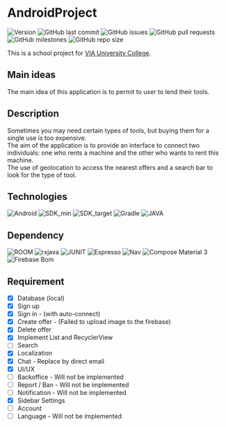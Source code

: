 # AndroidProject

![Version](https://img.shields.io/badge/version-0.8-green)
![GitHub last commit](https://img.shields.io/github/last-commit/Glassait/AndroidProject)
![GitHub issues](https://img.shields.io/github/issues/Glassait/AndroidProject)
![GitHub pull requests](https://img.shields.io/github/issues-pr/Glassait/AndroidProject)
![GitHub milestones](https://img.shields.io/github/milestones/all/Glassait/AndroidProject)
![GitHub repo size](https://img.shields.io/github/repo-size/Glassait/AndroidProject)

This is a school project for [VIA University College](https://en.via.dk/).

## Main ideas

The main idea of this application is to permit to user to lend their tools.

## Description

Sometimes you may need certain types of tools, but buying them for a single use is too expensive.  
The aim of the application is to provide an interface to connect two individuals: one who rents a
machine and the other who wants to rent this machine.  
The use of geolocation to access the nearest offers and a search bar to look for the type of tool.

## Technologies

![Android](https://img.shields.io/badge/ANDROID_(Nougat)-7.0-blue)
![SDK_min](https://img.shields.io/badge/Min_SDK-29-blue)
![SDK_target](https://img.shields.io/badge/Target_SDK-33-blue)
![Gradle](https://img.shields.io/badge/GRABLE-7.3.1-blue)
![JAVA](https://img.shields.io/badge/JAVA_Version-11-blue)

## Dependency

![ROOM](https://img.shields.io/badge/ROOM-2.4.3-red)
![rxjava](https://img.shields.io/badge/RXJava3-2.4.3-red)
![JUNIT](https://img.shields.io/badge/JUnit-4.13.2-red)
![Espresso](https://img.shields.io/badge/Espresso_Core-3.5.0-red)
![Nav](https://img.shields.io/badge/Navigation-2.5.3-red)
![Compose Material 3](https://img.shields.io/badge/Compose_Material_3-1.1.0.alpha02-red)
![Firebase Bom](https://img.shields.io/badge/Firebase_Bom-31.0.3-red)

## Requirement

- [x] Database (local)
- [x] Sign up
- [x] Sign in - (with auto-connect)
- [x] Create offer - (Failed to upload image to the firebase)
- [x] Delete offer
- [x] Implement List and RecyclerView
- [ ] Search
- [x] Localization
- [x] Chat - Replace by direct email
- [x] UI/UX
- [ ] Backoffice - Will not be implemented
- [ ] Report / Ban - Will not be implemented
- [ ] Notification - Will not be implemented
- [x] Sidebar Settings
- [ ] Account
- [ ] Language - Will not be implemented